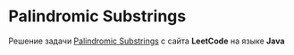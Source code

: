 # Palindromic Substrings
Решение задачи [Palindromic Substrings](https://leetcode.com/problems/palindromic-substrings/) c сайта **LeetCode** на языке **Java**